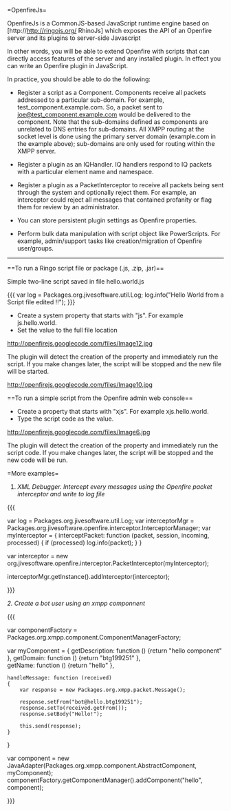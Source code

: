 =OpenfireJs=

OpenfireJs is a CommonJS-based JavaScript runtime engine based on [http://http://ringojs.org/ RhinoJs] which exposes the API of an Openfire server and its plugins to server-side Javascript

In other words, you will be able to extend Openfire with scripts that can directly access features of the server and any installed plugin. In effect you can write an Openfire plugin in JavaScript.

In practice, you should be able to do the following:

 * Register a script as a Component. Components receive all packets addressed to a particular sub-domain. For example, test_component.example.com. So, a packet sent to joe@test_component.example.com would be delivered to the component. Note that the sub-domains defined as components are unrelated to DNS entries for sub-domains. All XMPP routing at the socket level is done using the primary server domain (example.com in the example above); sub-domains are only used for routing within the XMPP server.

 * Register a plugin as an IQHandler. IQ handlers respond to IQ packets with a particular element name and namespace. 
  
 * Register a plugin as a PacketInterceptor to receive all packets being sent through the system and optionally reject them. For example, an interceptor could reject all messages that contained profanity or flag them for review by an administrator.

 * You can store persistent plugin settings as Openfire properties. 

 * Perform bulk data manipulation with script object like PowerScripts. For example, admin/support tasks like creation/migration of Openfire user/groups.

----



==To run a Ringo script file or package (.js, .zip, .jar)==

Simple two-line script saved in file hello.world.js

{{{
var log = Packages.org.jivesoftware.util.Log; 
log.info("Hello World from a Script file edited !!");
}}}

 * Create a system property that starts with "js". For example js.hello.world. 
 * Set the value to the full file location

http://openfirejs.googlecode.com/files/Image12.jpg

The plugin will detect the creation of the property and immediately run the script. If you make changes later, the script will be stopped and the new file will be started.

http://openfirejs.googlecode.com/files/Image10.jpg

==To run a simple script from the Openfire admin web console==

 * Create a property that starts with "xjs". For example xjs.hello.world. 
 * Type the script code as the value.

http://openfirejs.googlecode.com/files/Image6.jpg

The plugin will detect the creation of the property and immediately run the script code. If you make changes later, the script will be stopped and the new code will be run.

=More examples=

1. *XML Debugger. Intercept every messages using the Openfire packet interceptor and write to log file*

{{{

var log = Packages.org.jivesoftware.util.Log; 
var interceptorMgr = Packages.org.jivesoftware.openfire.interceptor.InterceptorManager; 
var myInterceptor =  { interceptPacket: function (packet, session, incoming, processed) 
{
	if (processed) log.info(packet); 
} }

var interceptor = new org.jivesoftware.openfire.interceptor.PacketInterceptor(myInterceptor);

interceptorMgr.getInstance().addInterceptor(interceptor);

}}}

*2. Create a bot user using an xmpp componnent*

{{{

var componentFactory = Packages.org.xmpp.component.ComponentManagerFactory;

var myComponent =  {
	getDescription: function () {return "hello component" },
	getDomain: function () {return "btg199251" },	
	getName: function () {return "hello" },	
	
	handleMessage: function (received) 
	{
		var response = new Packages.org.xmpp.packet.Message();
		
		response.setFrom("bot@hello.btg199251");
		response.setTo(received.getFrom());
		response.setBody("Hello!");

		this.send(response);
	}		
}

var component = new JavaAdapter(Packages.org.xmpp.component.AbstractComponent, myComponent);
componentFactory.getComponentManager().addComponent("hello", component);

}}}
